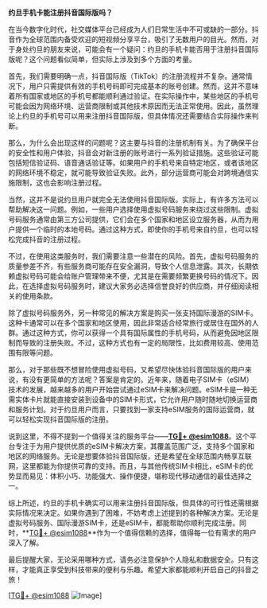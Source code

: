 **约旦手机卡能注册抖音国际版吗？**

在当今数字化时代，社交媒体平台已经成为人们日常生活中不可或缺的一部分。抖音作为全球范围内备受欢迎的短视频分享平台，吸引了无数用户的目光。然而，对于身处约旦的朋友来说，可能会有一个疑问：约旦的手机卡能否用于注册抖音国际版呢？这个问题看似简单，但实际上涉及到多个方面的考量。

首先，我们需要明确一点，抖音国际版（TikTok）的注册流程并不复杂。通常情况下，用户只需提供有效的手机号码即可完成基本的账号创建。然而，这并不意味着所有国家或地区的手机号都能顺利通过验证。在实际操作中，某些地区的手机号可能会因为网络环境、运营商限制或其他技术原因而无法正常使用。因此，虽然理论上约旦的手机号可以用来注册抖音国际版，但具体情况还需要结合实际操作来判断。

那么，为什么会出现这样的问题呢？这主要与抖音的注册机制有关。为了确保平台的安全性和用户体验，抖音会对新注册的账号进行一系列验证措施。这些验证可能包括短信验证码、语音通话验证等。如果用户的手机号来自特定地区，或者该地区的网络环境不稳定，就可能导致验证失败。此外，部分运营商可能会对跨境通信实施限制，这也会影响注册过程。

当然，这并不是说约旦用户就完全无法使用抖音国际版。实际上，有许多方法可以帮助解决这一问题。例如，一些用户选择使用虚拟号码服务来绕过这些限制。虚拟号码服务通常由第三方公司提供，它们会在多个国家和地区设立服务器，从而为用户提供一个临时的本地号码。通过这种方式，即使你的手机号来自约旦，也可以轻松完成抖音的注册过程。

不过，在使用这类服务时，我们需要注意一些潜在的风险。首先，虚拟号码服务的质量参差不齐，有些服务商可能存在安全漏洞，导致个人信息泄露。其次，长期依赖虚拟号码可能会给账户管理带来不便，尤其是在需要频繁更换号码的情况下。因此，在选择虚拟号码服务时，建议大家务必选择信誉良好的供应商，并仔细阅读相关的使用条款。

除了虚拟号码服务外，另一种常见的解决方案是购买一张支持国际漫游的SIM卡。这种卡通常可以在多个国家和地区使用，因此非常适合经常旅行或居住在国外的人群。通过这种方式，你可以获得一个具有国际属性的手机号码，从而避免因地区限制而导致的注册失败。不过，这种方式也有一定的局限性，比如费用较高、使用范围有限等问题。

那么，对于那些既不想冒险使用虚拟号码，又希望尽快体验抖音国际版的用户来说，有没有更简单的方法呢？答案是肯定的。近年来，随着电子SIM卡（eSIM）技术的发展，越来越多的用户开始尝试通过eSIM卡来解决问题。eSIM卡是一种无需实体卡片就能直接安装到设备中的SIM卡形式，它允许用户随时随地切换运营商和服务计划。对于约旦用户而言，只要找到一家支持eSIM服务的国际运营商，就可以轻松实现抖音国际版的注册。

说到这里，不得不提到一个值得关注的服务平台——**[TG💪+ @esim1088](https://t.me/s/esim1088)**。这个平台专注于为用户提供优质的eSIM卡解决方案，其覆盖范围广泛，支持多个国家和地区的网络服务。无论是想要体验抖音国际版，还是希望在全球范围内畅享互联网，这里都能为你提供可靠的支持。而且，与其他传统SIM卡相比，eSIM卡的优势显而易见：体积小巧、功能强大、操作便捷，堪称现代移动通信的最佳选择之一。

综上所述，约旦的手机卡确实可以用来注册抖音国际版，但具体的可行性还需根据实际情况来决定。如果你遇到了困难，不妨考虑上述提到的各种解决方案。无论是虚拟号码服务、国际漫游SIM卡，还是eSIM卡，都能帮助你顺利完成注册。同时，**[TG💪+ @esim1088](https://t.me/s/esim1088)**作为一个值得信赖的选择，值得每一位有需求的用户深入了解。

最后提醒大家，无论采用哪种方式，请务必注意保护个人隐私和数据安全。只有这样，才能真正享受到科技带来的便利与乐趣。希望大家都能顺利开启自己的抖音之旅！

[[TG💪+ @esim1088](https://t.me/s/esim1088) ![Image](https://i.postimg.cc/4NQfJmqS/Snipaste-2025-05-13-00-14-12.png)]